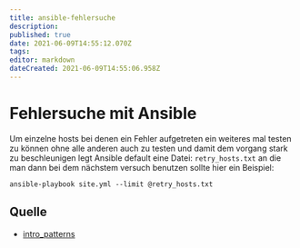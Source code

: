 ```yaml
---
title: ansible-fehlersuche
description: 
published: true
date: 2021-06-09T14:55:12.070Z
tags: 
editor: markdown
dateCreated: 2021-06-09T14:55:06.958Z
---
```


# Fehlersuche mit Ansible

Um einzelne hosts bei denen ein Fehler aufgetreten ein weiteres mal testen zu können ohne alle anderen auch zu testen und damit dem vorgang stark zu beschleunigen legt Ansible default eine  Datei:
`retry_hosts.txt` an die man dann bei dem nächstem versuch benutzen sollte hier ein Beispiel:

`ansible-playbook site.yml --limit @retry_hosts.txt`

## Quelle

* [intro_patterns](http://docs.ansible.com/ansible/intro_patterns.html)
